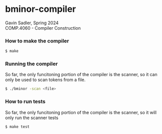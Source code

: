 # bminor-compiler

Gavin Sadler, Spring 2024 \
COMP.4060 - Compiler Construction

### How to make the compiler
```bash
$ make
```

### Running the compiler

So far, the only funcitoning portion of the compiler is the scanner, so it can only be used to scan tokens from a file.

```bash
$ ./bminor -scan <file>
```

### How to run tests

So far, the only funcitoning portion of the compiler is the scanner, so it will only run the scanner tests

```bash
$ make test
```